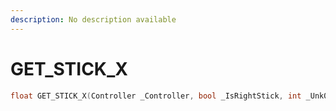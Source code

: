 ```yaml
---
description: No description available 
---
```


# GET_STICK_X

```cpp
float GET_STICK_X(Controller _Controller, bool _IsRightStick, int _Unk0);
```